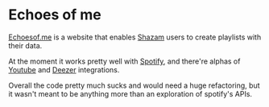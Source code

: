 # Echoes of me
[Echoesof.me](http://echoesof.me) is a website that enables [Shazam](http://www.shazam.com) users to create playlists with their data.

At the moment it works pretty well with [Spotify](http://www.spotify.com), and there're alphas of [Youtube](http://echoesof.me/youtube.html) and [Deezer](http://echoesof.me/deezer.html) integrations.

Overall the code pretty much sucks and would need a huge refactoring, but it wasn't meant to be anything more than an exploration of spotify's APIs.
